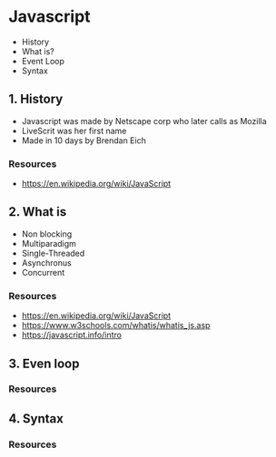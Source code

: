 # Javascript

- History
- What is?
- Event Loop
- Syntax


## 1. History

- Javascript was made by Netscape corp who later calls as Mozilla
- LiveScrit was her first name
- Made in 10 days by Brendan Eich


### Resources

- https://en.wikipedia.org/wiki/JavaScript

## 2. What is

- Non blocking
- Multiparadigm
- Single-Threaded
- Asynchronus
- Concurrent
  
### Resources

- https://en.wikipedia.org/wiki/JavaScript
- https://www.w3schools.com/whatis/whatis_js.asp
- https://javascript.info/intro


## 3. Even loop 

### Resources

## 4. Syntax

### Resources
